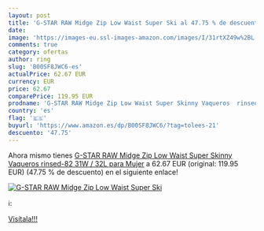```yaml
---
layout: post
title: 'G-STAR RAW Midge Zip Low Waist Super Ski al 47.75 % de descuento'
date: 
image: 'https://images-eu.ssl-images-amazon.com/images/I/31rtXZ49w%2BL._SL200_.jpg'
comments: true
category: ofertas
author: ring
slug: 'B00SF8JWC6-es'
actualPrice: 62.67 EUR
currency: EUR
price: 62.67
comparePrice: 119.95 EUR
prodname: 'G-STAR RAW Midge Zip Low Waist Super Skinny Vaqueros  rinsed-82  31W / 32L para Mujer'
country: 'es'
flag: '🇪🇸'
buyurl: 'https://www.amazon.es/dp/B00SF8JWC6/?tag=tolees-21'
descuento: '47.75'
---
```


Ahora mismo tienes [G-STAR RAW Midge Zip Low Waist Super Skinny Vaqueros  rinsed-82  31W / 32L para Mujer](https://www.amazon.es/dp/B00SF8JWC6/?tag=tolees-21) a 62.67 EUR (original: 119.95 EUR) (47.75 %  de descuento) en el siguiente enlace!

[![G-STAR RAW Midge Zip Low Waist Super Ski](https://images-eu.ssl-images-amazon.com/images/I/31rtXZ49w%2BL._SL200_.jpg)](https://www.amazon.es/dp/B00SF8JWC6/?tag=tolees-21)

ℹ️:


[Visítala!!!](https://www.amazon.es/dp/B00SF8JWC6/?tag=tolees-21)
